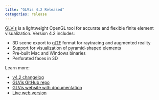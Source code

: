 ```yaml
---
title: "GLVis 4.2 Released"
categories: release
---
```


[GLVis](https://glvis.org/) is a lightweight OpenGL tool for accurate and flexible finite element visualization. Version 4.2 includes:

- 3D scene export to [glTF](https://www.khronos.org/gltf) format for raytracing and augmented reality
- Support for visualization of pyramid-shaped elements
- Pre-built Mac and Windows binaries
- Perforated faces in 3D

Learn more:
- [v4.2 changelog](https://github.com/glvis/glvis/blob/v4.2/CHANGELOG)
- [GLVis GitHub repo](https://github.com/glvis/glvis)
- [GLVis website with documentation](https://glvis.org)
- [Live web version](https://glvis.org/live)
